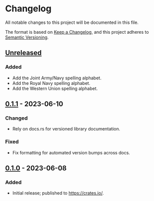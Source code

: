 # Changelog

All notable changes to this project will be documented in this file.

The format is based on [Keep a Changelog][1], and this project adheres to
[Semantic Versioning][2].

[1]: https://keepachangelog.com/en/1.1.0/
[2]: https://semver.org/spec/v2.0.0.html

<!-- next-header -->

## [Unreleased] <!-- release-date -->

### Added

- Add the Joint Army/Navy spelling alphabet.
- Add the Royal Navy spelling alphabet.
- Add the Western Union spelling alphabet.

## [0.1.1] - 2023-06-10

### Changed

- Rely on docs.rs for versioned library documentation.

### Fixed

- Fix formatting for automated version bumps across docs.

## [0.1.0] - 2023-06-08

### Added

- Initial release; published to https://crates.io/.

<!-- next-url -->

[Unreleased]:
  https://github.com/EarthmanMuons/spellout/compare/spellabet-v0.1.1...HEAD
[0.1.1]:
  https://github.com/EarthmanMuons/spellout/compare/spellabet-v0.1.0...spellabet-v0.1.1
[0.1.0]: https://github.com/EarthmanMuons/spellout/commits/spellabet-v0.1.0
